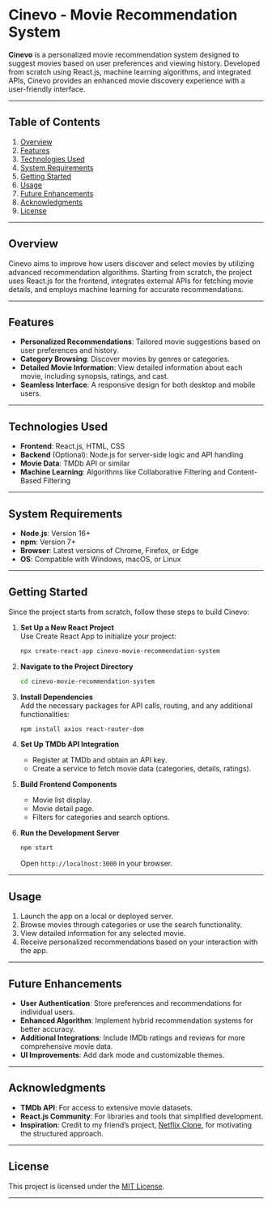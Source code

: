 # Cinevo - Movie Recommendation System

**Cinevo** is a personalized movie recommendation system designed to suggest movies based on user preferences and viewing history. Developed from scratch using React.js, machine learning algorithms, and integrated APIs, Cinevo provides an enhanced movie discovery experience with a user-friendly interface.

---

## Table of Contents

1. [Overview](#overview)  
2. [Features](#features)  
3. [Technologies Used](#technologies-used)  
4. [System Requirements](#system-requirements)  
5. [Getting Started](#getting-started)  
6. [Usage](#usage)  
7. [Future Enhancements](#future-enhancements)  
8. [Acknowledgments](#acknowledgments)  
9. [License](#license)  

---

## Overview

Cinevo aims to improve how users discover and select movies by utilizing advanced recommendation algorithms. Starting from scratch, the project uses React.js for the frontend, integrates external APIs for fetching movie details, and employs machine learning for accurate recommendations.

---

## Features

- **Personalized Recommendations**: Tailored movie suggestions based on user preferences and history.  
- **Category Browsing**: Discover movies by genres or categories.  
- **Detailed Movie Information**: View detailed information about each movie, including synopsis, ratings, and cast.  
- **Seamless Interface**: A responsive design for both desktop and mobile users.

---

## Technologies Used

- **Frontend**: React.js, HTML, CSS  
- **Backend** (Optional): Node.js for server-side logic and API handling  
- **Movie Data**: TMDb API or similar  
- **Machine Learning**: Algorithms like Collaborative Filtering and Content-Based Filtering  

---

## System Requirements

- **Node.js**: Version 16+  
- **npm**: Version 7+  
- **Browser**: Latest versions of Chrome, Firefox, or Edge  
- **OS**: Compatible with Windows, macOS, or Linux  

---

## Getting Started

Since the project starts from scratch, follow these steps to build Cinevo:

1. **Set Up a New React Project**  
   Use Create React App to initialize your project:  
   ```bash
   npx create-react-app cinevo-movie-recommendation-system
   ```

2. **Navigate to the Project Directory**  
   ```bash
   cd cinevo-movie-recommendation-system
   ```

3. **Install Dependencies**  
   Add the necessary packages for API calls, routing, and any additional functionalities:  
   ```bash
   npm install axios react-router-dom
   ```

4. **Set Up TMDb API Integration**  
   - Register at TMDb and obtain an API key.  
   - Create a service to fetch movie data (categories, details, ratings).  

5. **Build Frontend Components**  
   - Movie list display.  
   - Movie detail page.  
   - Filters for categories and search options.  

6. **Run the Development Server**  
   ```bash
   npm start
   ```
   Open `http://localhost:3000` in your browser.

---

## Usage

1. Launch the app on a local or deployed server.  
2. Browse movies through categories or use the search functionality.  
3. View detailed information for any selected movie.  
4. Receive personalized recommendations based on your interaction with the app.  

---

## Future Enhancements

- **User Authentication**: Store preferences and recommendations for individual users.  
- **Enhanced Algorithm**: Implement hybrid recommendation systems for better accuracy.  
- **Additional Integrations**: Include IMDb ratings and reviews for more comprehensive movie data.  
- **UI Improvements**: Add dark mode and customizable themes.  

---

## Acknowledgments

- **TMDb API**: For access to extensive movie datasets.  
- **React.js Community**: For libraries and tools that simplified development.  
- **Inspiration**: Credit to my friend’s project, [Netflix Clone](https://github.com/fredie-nation/netflix.git), for motivating the structured approach.  

---

## License

This project is licensed under the [MIT License](LICENSE).  

---
